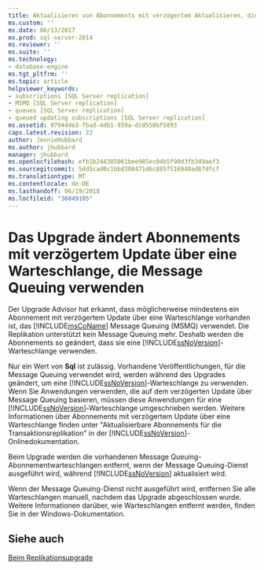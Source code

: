 ```yaml
---
title: Aktualisieren von Abonnements mit verzögertem Aktualisieren, die Message Queuing verwenden ändern | Microsoft Docs
ms.custom: ''
ms.date: 06/13/2017
ms.prod: sql-server-2014
ms.reviewer: ''
ms.suite: ''
ms.technology:
- database-engine
ms.tgt_pltfrm: ''
ms.topic: article
helpviewer_keywords:
- subscriptions [SQL Server replication]
- MSMQ [SQL Server replication]
- queues [SQL Server replication]
- queued updating subscriptions [SQL Server replication]
ms.assetid: 97944de3-fbad-4db1-939a-dcd550bf5893
caps.latest.revision: 22
author: JennieHubbard
ms.author: jhubbard
manager: jhubbard
ms.openlocfilehash: efb1b244385061bee985ec04b5f90d3fb349aef3
ms.sourcegitcommit: 5dd5cad0c1bbd308471d6c885f516948ad67dfcf
ms.translationtype: MT
ms.contentlocale: de-DE
ms.lasthandoff: 06/19/2018
ms.locfileid: "36049105"
---
```

# <a name="upgrading-will-modify-queued-updating-subscriptions-that-use-message-queuing"></a>Das Upgrade ändert Abonnements mit verzögertem Update über eine Warteschlange, die Message Queuing verwenden
  Der Upgrade Advisor hat erkannt, dass möglicherweise mindestens ein Abonnement mit verzögertem Update über eine Warteschlange vorhanden ist, das [!INCLUDE[msCoName](../../includes/msconame-md.md)] Message Queuing (MSMQ) verwendet. Die Replikation unterstützt kein Message Queuing mehr. Deshalb werden die Abonnements so geändert, dass sie eine [!INCLUDE[ssNoVersion](../../includes/ssnoversion-md.md)]-Warteschlange verwenden.  
  
 Nur ein Wert von **Sql** ist zulässig. Vorhandene Veröffentlichungen, für die Message Queuing verwendet wird, werden während des Upgrades geändert, um eine [!INCLUDE[ssNoVersion](../../includes/ssnoversion-md.md)]-Warteschlange zu verwenden. Wenn Sie Anwendungen verwenden, die auf dem verzögerten Update über Message Queuing basieren, müssen diese Anwendungen für eine [!INCLUDE[ssNoVersion](../../includes/ssnoversion-md.md)]-Warteschlange umgeschrieben werden. Weitere Informationen über Abonnements mit verzögertem Update über eine Warteschlange finden unter "Aktualisierbare Abonnements für die Transaktionsreplikation" in der [!INCLUDE[ssNoVersion](../../includes/ssnoversion-md.md)]-Onlinedokumentation.  
  
 Beim Upgrade werden die vorhandenen Message Queuing-Abonnementwarteschlangen entfernt, wenn der Message Queuing-Dienst ausgeführt wird, während [!INCLUDE[ssNoVersion](../../includes/ssnoversion-md.md)] aktualisiert wird.  
  
 Wenn der Message Queuing-Dienst nicht ausgeführt wird, entfernen Sie alle Warteschlangen manuell, nachdem das Upgrade abgeschlossen wurde. Weitere Informationen darüber, wie Warteschlangen entfernt werden, finden Sie in der Windows-Dokumentation.  
  
## <a name="see-also"></a>Siehe auch  
 [Beim Replikationsupgrade](../../../2014/sql-server/install/replication-upgrade-issues.md)  
  
  